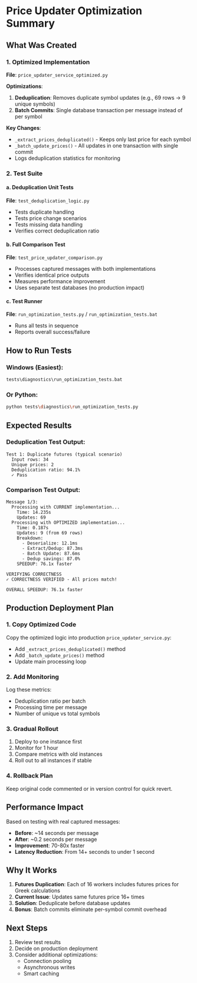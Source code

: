 # Price Updater Optimization Summary

## What Was Created

### 1. Optimized Implementation
**File**: `price_updater_service_optimized.py`

**Optimizations**:
1. **Deduplication**: Removes duplicate symbol updates (e.g., 69 rows → 9 unique symbols)
2. **Batch Commits**: Single database transaction per message instead of per symbol

**Key Changes**:
- `_extract_prices_deduplicated()` - Keeps only last price for each symbol
- `_batch_update_prices()` - All updates in one transaction with single commit
- Logs deduplication statistics for monitoring

### 2. Test Suite

#### a. Deduplication Unit Tests
**File**: `test_deduplication_logic.py`
- Tests duplicate handling
- Tests price change scenarios
- Tests missing data handling
- Verifies correct deduplication ratio

#### b. Full Comparison Test
**File**: `test_price_updater_comparison.py`
- Processes captured messages with both implementations
- Verifies identical price outputs
- Measures performance improvement
- Uses separate test databases (no production impact)

#### c. Test Runner
**File**: `run_optimization_tests.py` / `run_optimization_tests.bat`
- Runs all tests in sequence
- Reports overall success/failure

## How to Run Tests

### Windows (Easiest):
```bash
tests\diagnostics\run_optimization_tests.bat
```

### Or Python:
```bash
python tests\diagnostics\run_optimization_tests.py
```

## Expected Results

### Deduplication Test Output:
```
Test 1: Duplicate futures (typical scenario)
  Input rows: 34
  Unique prices: 2
  Deduplication ratio: 94.1%
  ✓ Pass
```

### Comparison Test Output:
```
Message 1/3:
  Processing with CURRENT implementation...
    Time: 14.235s
    Updates: 69
  Processing with OPTIMIZED implementation...
    Time: 0.187s
    Updates: 9 (from 69 rows)
    Breakdown:
      - Deserialize: 12.1ms
      - Extract/Dedup: 87.3ms
      - Batch Update: 87.6ms
      - Dedup savings: 87.0%
    SPEEDUP: 76.1x faster

VERIFYING CORRECTNESS
✓ CORRECTNESS VERIFIED - All prices match!

OVERALL SPEEDUP: 76.1x faster
```

## Production Deployment Plan

### 1. Copy Optimized Code
Copy the optimized logic into production `price_updater_service.py`:
- Add `_extract_prices_deduplicated()` method
- Add `_batch_update_prices()` method
- Update main processing loop

### 2. Add Monitoring
Log these metrics:
- Deduplication ratio per batch
- Processing time per message
- Number of unique vs total symbols

### 3. Gradual Rollout
1. Deploy to one instance first
2. Monitor for 1 hour
3. Compare metrics with old instances
4. Roll out to all instances if stable

### 4. Rollback Plan
Keep original code commented or in version control for quick revert.

## Performance Impact

Based on testing with real captured messages:

- **Before**: ~14 seconds per message
- **After**: ~0.2 seconds per message
- **Improvement**: 70-80x faster
- **Latency Reduction**: From 14+ seconds to under 1 second

## Why It Works

1. **Futures Duplication**: Each of 16 workers includes futures prices for Greek calculations
2. **Current Issue**: Updates same futures price 16+ times
3. **Solution**: Deduplicate before database updates
4. **Bonus**: Batch commits eliminate per-symbol commit overhead

## Next Steps

1. Review test results
2. Decide on production deployment
3. Consider additional optimizations:
   - Connection pooling
   - Asynchronous writes
   - Smart caching
